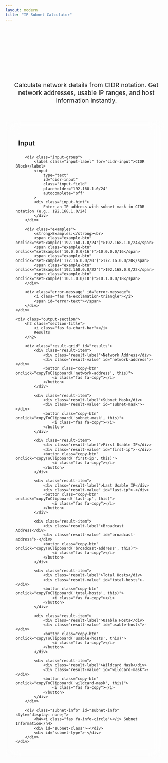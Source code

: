 ```yaml
---
layout: modern
title: "IP Subnet Calculator"
---
```


<div class="tool-header">
    <h1 class="tool-title">IP Subnet Calculator</h1>
    <p class="tool-subtitle">
        Calculate network details from CIDR notation. Get network addresses, 
        usable IP ranges, and host information instantly.
    </p>
</div>

<div class="main-content">
    <div class="input-section">
        <h2 class="section-title">
            <i class="fas fa-keyboard"></i>
            Input
        </h2>
        
        <div class="input-group">
            <label class="input-label" for="cidr-input">CIDR Block</label>
            <input 
                type="text" 
                id="cidr-input" 
                class="input-field" 
                placeholder="192.168.1.0/24"
                autocomplete="off"
            >
            <div class="input-hint">
                Enter an IP address with subnet mask in CIDR notation (e.g., 192.168.1.0/24)
            </div>
        </div>

        <div class="examples">
            <strong>Examples:</strong><br>
            <span class="example-btn" onclick="setExample('192.168.1.0/24')">192.168.1.0/24</span>
            <span class="example-btn" onclick="setExample('10.0.0.0/16')">10.0.0.0/16</span>
            <span class="example-btn" onclick="setExample('172.16.0.0/20')">172.16.0.0/20</span>
            <span class="example-btn" onclick="setExample('192.168.0.0/22')">192.168.0.0/22</span>
            <span class="example-btn" onclick="setExample('10.1.0.0/18')">10.1.0.0/18</span>
        </div>

        <div class="error-message" id="error-message">
            <i class="fas fa-exclamation-triangle"></i>
            <span id="error-text"></span>
        </div>
    </div>

    <div class="output-section">
        <h2 class="section-title">
            <i class="fas fa-chart-bar"></i>
            Results
        </h2>
        
        <div class="result-grid" id="results">
            <div class="result-item">
                <div class="result-label">Network Address</div>
                <div class="result-value" id="network-address">-</div>
                <button class="copy-btn" onclick="copyToClipboard('network-address', this)">
                    <i class="fas fa-copy"></i>
                </button>
            </div>

            <div class="result-item">
                <div class="result-label">Subnet Mask</div>
                <div class="result-value" id="subnet-mask">-</div>
                <button class="copy-btn" onclick="copyToClipboard('subnet-mask', this)">
                    <i class="fas fa-copy"></i>
                </button>
            </div>

            <div class="result-item">
                <div class="result-label">First Usable IP</div>
                <div class="result-value" id="first-ip">-</div>
                <button class="copy-btn" onclick="copyToClipboard('first-ip', this)">
                    <i class="fas fa-copy"></i>
                </button>
            </div>

            <div class="result-item">
                <div class="result-label">Last Usable IP</div>
                <div class="result-value" id="last-ip">-</div>
                <button class="copy-btn" onclick="copyToClipboard('last-ip', this)">
                    <i class="fas fa-copy"></i>
                </button>
            </div>

            <div class="result-item">
                <div class="result-label">Broadcast Address</div>
                <div class="result-value" id="broadcast-address">-</div>
                <button class="copy-btn" onclick="copyToClipboard('broadcast-address', this)">
                    <i class="fas fa-copy"></i>
                </button>
            </div>

            <div class="result-item">
                <div class="result-label">Total Hosts</div>
                <div class="result-value" id="total-hosts">-</div>
                <button class="copy-btn" onclick="copyToClipboard('total-hosts', this)">
                    <i class="fas fa-copy"></i>
                </button>
            </div>

            <div class="result-item">
                <div class="result-label">Usable Hosts</div>
                <div class="result-value" id="usable-hosts">-</div>
                <button class="copy-btn" onclick="copyToClipboard('usable-hosts', this)">
                    <i class="fas fa-copy"></i>
                </button>
            </div>

            <div class="result-item">
                <div class="result-label">Wildcard Mask</div>
                <div class="result-value" id="wildcard-mask">-</div>
                <button class="copy-btn" onclick="copyToClipboard('wildcard-mask', this)">
                    <i class="fas fa-copy"></i>
                </button>
            </div>
        </div>

        <div class="subnet-info" id="subnet-info" style="display: none;">
            <h4><i class="fas fa-info-circle"></i> Subnet Information</h4>
            <div id="subnet-class">-</div>
            <div id="subnet-type">-</div>
        </div>
    </div>
</div>

<!-- Subnet Splitter Section -->
<div class="subnet-splitter" id="subnet-splitter" style="display: none;">
    <h2 class="section-title">
        <i class="fas fa-cut"></i>
        Subnet Splitter
    </h2>
    <p style="color: var(--text-secondary); margin-bottom: 2rem;">
        Split the network into smaller subnets. Choose by number of subnets, hosts per subnet, or target subnet mask.
    </p>
    
    <div class="splitter-controls">
        <div class="input-group">
            <label class="input-label" for="split-type">Split Method</label>
            <select id="split-type" class="input-field" style="cursor: pointer;">
                <option value="subnets">Number of Subnets</option>
                <option value="hosts">Hosts per Subnet</option>
                <option value="mask">Target Subnet Mask</option>
            </select>
        </div>
        
        <div class="input-group">
            <label class="input-label" for="split-value">Value</label>
            <input 
                type="number" 
                id="split-value" 
                class="input-field" 
                min="2" 
                max="1024"
                placeholder="e.g., 4"
            >
        </div>
        
        <button id="split-button" class="split-button" onclick="splitSubnet()">
            <i class="fas fa-cut"></i> Split
        </button>
    </div>

    <div id="split-results" style="display: none;">
        <h3 style="margin-bottom: 1rem; color: var(--text-primary);">
            <i class="fas fa-network-wired"></i>
            Generated Subnets (<span id="subnet-count">0</span>)
        </h3>
        <div class="subnets-grid" id="subnets-grid"></div>
    </div>
</div>

<style>
    .tool-header {
        text-align: center;
        margin-bottom: 3rem;
        padding: 3rem 0 0 0;
    }

    .tool-title {
        font-size: 2.5rem;
        font-weight: 700;
        background: linear-gradient(135deg, var(--accent-blue), var(--accent-purple));
        -webkit-background-clip: text;
        -webkit-text-fill-color: transparent;
        background-clip: text;
        margin-bottom: 1rem;
    }

    .tool-subtitle {
        font-size: 1.2rem;
        color: var(--text-secondary);
        max-width: 600px;
        margin: 0 auto;
    }

    .main-content {
        display: grid;
        grid-template-columns: 1fr 1fr;
        gap: 3rem;
        align-items: start;
    }

    .subnet-splitter {
        grid-column: 1 / -1;
        background: var(--card-bg);
        border: 1px solid var(--border-color);
        border-radius: 16px;
        padding: 2rem;
        backdrop-filter: blur(20px);
        margin-top: 2rem;
    }

    .splitter-controls {
        display: grid;
        grid-template-columns: 1fr 1fr auto;
        gap: 1rem;
        align-items: end;
        margin-bottom: 2rem;
    }

    .split-button {
        padding: 1rem 1.5rem;
        background: linear-gradient(135deg, var(--accent-blue), var(--accent-purple));
        border: none;
        border-radius: 8px;
        color: white;
        font-weight: 600;
        cursor: pointer;
        transition: all 0.3s ease;
        font-size: 1rem;
    }

    .split-button:hover {
        transform: translateY(-2px);
        box-shadow: 0 8px 25px rgba(0, 217, 255, 0.3);
    }

    .split-button:disabled {
        opacity: 0.5;
        cursor: not-allowed;
        transform: none;
        box-shadow: none;
    }

    .subnets-grid {
        display: grid;
        grid-template-columns: repeat(auto-fit, minmax(300px, 1fr));
        gap: 1rem;
        max-height: 400px;
        overflow-y: auto;
    }

    .subnet-card {
        background: rgba(0, 217, 255, 0.05);
        border: 1px solid rgba(0, 217, 255, 0.2);
        border-radius: 8px;
        padding: 1rem;
    }

    .subnet-card h4 {
        margin: 0 0 0.5rem 0;
        color: var(--accent-blue);
        font-size: 0.9rem;
    }

    .subnet-detail {
        display: flex;
        justify-content: space-between;
        align-items: center;
        margin: 0.3rem 0;
        font-size: 0.85rem;
        font-family: 'JetBrains Mono', monospace;
    }

    .subnet-detail .label {
        color: var(--text-secondary);
    }

    .subnet-detail .value {
        color: var(--text-primary);
    }

    .subnet-detail .copy-mini {
        opacity: 0;
        transition: opacity 0.3s ease;
        cursor: pointer;
        padding: 0.2rem;
        color: var(--accent-blue);
    }

    .subnet-detail:hover .copy-mini {
        opacity: 1;
    }

    .input-section, .output-section {
        background: var(--card-bg);
        border: 1px solid var(--border-color);
        border-radius: 16px;
        padding: 2rem;
        backdrop-filter: blur(20px);
    }

    .section-title {
        font-size: 1.3rem;
        font-weight: 600;
        margin-bottom: 1.5rem;
        display: flex;
        align-items: center;
    }

    .section-title i {
        margin-right: 0.5rem;
        color: var(--accent-blue);
    }

    .input-group {
        margin-bottom: 2rem;
    }

    .input-label {
        display: block;
        font-weight: 500;
        margin-bottom: 0.5rem;
        color: var(--text-primary);
    }

    .input-field {
        width: 100%;
        padding: 1rem;
        background: rgba(255, 255, 255, 0.05);
        border: 1px solid rgba(255, 255, 255, 0.1);
        border-radius: 8px;
        color: var(--text-primary);
        font-family: 'JetBrains Mono', monospace;
        font-size: 1rem;
        transition: all 0.3s ease;
    }

    .input-field:focus {
        outline: none;
        border-color: var(--accent-blue);
        box-shadow: 0 0 0 3px rgba(0, 217, 255, 0.3);
    }

    .input-field.error {
        border-color: var(--accent-red);
        box-shadow: 0 0 0 3px rgba(239, 68, 68, 0.3);
    }

    .input-hint {
        margin-top: 0.5rem;
        font-size: 0.9rem;
        color: var(--text-secondary);
    }

    .examples {
        margin-top: 1rem;
    }

    .example-btn {
        display: inline-block;
        padding: 0.4rem 0.8rem;
        margin: 0.2rem 0.3rem 0.2rem 0;
        background: rgba(0, 217, 255, 0.1);
        border: 1px solid rgba(0, 217, 255, 0.2);
        border-radius: 6px;
        color: var(--accent-blue);
        text-decoration: none;
        font-size: 0.85rem;
        font-family: 'JetBrains Mono', monospace;
        cursor: pointer;
        transition: all 0.3s ease;
    }

    .example-btn:hover {
        background: rgba(0, 217, 255, 0.2);
        border-color: rgba(0, 217, 255, 0.4);
    }

    .result-grid {
        display: grid;
        gap: 1rem;
    }

    .result-item {
        background: rgba(255, 255, 255, 0.05);
        border: 1px solid rgba(255, 255, 255, 0.1);
        border-radius: 8px;
        padding: 1rem;
        position: relative;
    }

    .result-label {
        font-size: 0.9rem;
        color: var(--text-secondary);
        margin-bottom: 0.5rem;
        text-transform: uppercase;
        letter-spacing: 0.5px;
    }

    .result-value {
        font-family: 'JetBrains Mono', monospace;
        font-size: 1.1rem;
        font-weight: 500;
        color: var(--text-primary);
    }

    .copy-btn {
        position: absolute;
        top: 0.5rem;
        right: 0.5rem;
        background: rgba(0, 217, 255, 0.1);
        border: 1px solid rgba(0, 217, 255, 0.2);
        border-radius: 6px;
        color: var(--accent-blue);
        padding: 0.4rem;
        cursor: pointer;
        transition: all 0.3s ease;
        font-size: 0.8rem;
    }

    .copy-btn:hover {
        background: rgba(0, 217, 255, 0.2);
        border-color: var(--accent-blue);
    }

    .copy-btn.copied {
        background: rgba(16, 185, 129, 0.2);
        border-color: var(--accent-green);
        color: var(--accent-green);
    }

    .error-message {
        background: rgba(239, 68, 68, 0.1);
        border: 1px solid rgba(239, 68, 68, 0.2);
        border-radius: 8px;
        padding: 1rem;
        color: var(--accent-red);
        margin-top: 1rem;
        display: none;
    }

    .subnet-info {
        margin-top: 2rem;
        padding: 1.5rem;
        background: rgba(0, 217, 255, 0.05);
        border: 1px solid rgba(0, 217, 255, 0.1);
        border-radius: 8px;
    }

    .subnet-info h4 {
        color: var(--accent-blue);
        margin-bottom: 1rem;
    }

    @media (max-width: 768px) {
        .main-content {
            grid-template-columns: 1fr;
            gap: 2rem;
        }
        
        .tool-header {
            padding: 2rem 0 0 0;
        }
        
        .tool-title {
            font-size: 2rem;
        }
        
        .splitter-controls {
            grid-template-columns: 1fr;
            gap: 1rem;
        }
        
        .subnets-grid {
            grid-template-columns: 1fr;
        }
    }
</style>

<script>
    class SubnetCalculator {
        constructor() {
            this.currentNetwork = null;
            this.initializeEventListeners();
        }

        initializeEventListeners() {
            const input = document.getElementById('cidr-input');
            input.addEventListener('input', (e) => this.calculateSubnet(e.target.value));
            input.addEventListener('keypress', (e) => {
                if (e.key === 'Enter') {
                    this.calculateSubnet(e.target.value);
                }
            });

            // Subnet splitter event listeners
            const splitType = document.getElementById('split-type');
            const splitValue = document.getElementById('split-value');
            
            splitType.addEventListener('change', () => this.updateSplitConstraints());
            splitValue.addEventListener('input', () => this.validateSplitInput());
            splitValue.addEventListener('keypress', (e) => {
                if (e.key === 'Enter') {
                    this.splitSubnet();
                }
            });
        }

        updateSplitConstraints() {
            const splitType = document.getElementById('split-type').value;
            const splitValue = document.getElementById('split-value');
            const label = document.querySelector('label[for="split-value"]');
            
            if (splitType === 'subnets') {
                splitValue.type = 'number';
                splitValue.min = 2;
                splitValue.max = 1024;
                splitValue.placeholder = 'e.g., 4';
                label.textContent = 'Number of Subnets';
            } else if (splitType === 'hosts') {
                splitValue.type = 'number';
                splitValue.min = 2;
                splitValue.max = 65534;
                splitValue.placeholder = 'e.g., 50';
                label.textContent = 'Hosts per Subnet';
            } else if (splitType === 'mask') {
                splitValue.type = 'number';
                splitValue.min = this.currentNetwork ? this.currentNetwork.mask + 1 : 1;
                splitValue.max = 30;
                splitValue.placeholder = 'e.g., 26';
                label.textContent = 'Target Mask (CIDR)';
            }
            
            this.validateSplitInput();
        }

        validateSplitInput() {
            const splitButton = document.getElementById('split-button');
            const splitValue = document.getElementById('split-value');
            const splitType = document.getElementById('split-type').value;
            const value = parseInt(splitValue.value);
            
            let isValid = this.currentNetwork && !isNaN(value);
            
            if (isValid && splitType === 'mask') {
                // For mask splitting, ensure the target mask is larger than current
                isValid = value > this.currentNetwork.mask && value <= 30;
            } else if (isValid) {
                // For other types, use min/max validation
                isValid = value >= parseInt(splitValue.min) && value <= parseInt(splitValue.max);
            }
                          
            splitButton.disabled = !isValid;
        }

        ipToInt(ip) {
            return ip.split('.').reduce((int, octet) => (int << 8) + parseInt(octet, 10), 0) >>> 0;
        }

        intToIp(int) {
            return [(int >>> 24) & 255, (int >>> 16) & 255, (int >>> 8) & 255, int & 255].join('.');
        }

        validateCIDR(cidr) {
            const regex = /^(\d{1,3}\.){3}\d{1,3}\/\d{1,2}$/;
            if (!regex.test(cidr)) {
                throw new Error('Invalid CIDR format. Use format: x.x.x.x/y');
            }

            const [ip, mask] = cidr.split('/');
            const maskNum = parseInt(mask, 10);

            if (maskNum < 0 || maskNum > 32) {
                throw new Error('Subnet mask must be between 0 and 32');
            }

            const octets = ip.split('.').map(octet => parseInt(octet, 10));
            for (const octet of octets) {
                if (octet < 0 || octet > 255) {
                    throw new Error('IP address octets must be between 0 and 255');
                }
            }

            return { ip, mask: maskNum };
        }

        getSubnetClass(ip) {
            const firstOctet = parseInt(ip.split('.')[0], 10);
            if (firstOctet >= 1 && firstOctet <= 126) return 'Class A';
            if (firstOctet >= 128 && firstOctet <= 191) return 'Class B';
            if (firstOctet >= 192 && firstOctet <= 223) return 'Class C';
            if (firstOctet >= 224 && firstOctet <= 239) return 'Class D (Multicast)';
            if (firstOctet >= 240 && firstOctet <= 255) return 'Class E (Reserved)';
            return 'Unknown';
        }

        getSubnetType(ip) {
            const firstOctet = parseInt(ip.split('.')[0], 10);
            const secondOctet = parseInt(ip.split('.')[1], 10);
            
            if (firstOctet === 10) return 'Private (RFC 1918)';
            if (firstOctet === 172 && secondOctet >= 16 && secondOctet <= 31) return 'Private (RFC 1918)';
            if (firstOctet === 192 && secondOctet === 168) return 'Private (RFC 1918)';
            if (firstOctet === 127) return 'Loopback (RFC 1122)';
            if (firstOctet === 169 && secondOctet === 254) return 'Link-Local (RFC 3927)';
            return 'Public';
        }

        calculateSubnet(cidr) {
            this.clearError();

            if (!cidr || cidr.trim() === '') {
                this.clearResults();
                this.currentNetwork = null;
                this.hideSplitter();
                return;
            }

            try {
                const { ip, mask } = this.validateCIDR(cidr.trim());
                
                const ipInt = this.ipToInt(ip);
                const subnetMask = (0xFFFFFFFF << (32 - mask)) >>> 0;
                const wildcardMask = ~subnetMask >>> 0;
                
                const networkInt = (ipInt & subnetMask) >>> 0;
                const broadcastInt = (networkInt | wildcardMask) >>> 0;
                
                const networkAddress = this.intToIp(networkInt);
                const broadcastAddress = this.intToIp(broadcastInt);
                const subnetMaskStr = this.intToIp(subnetMask);
                const wildcardMaskStr = this.intToIp(wildcardMask);
                
                const totalHosts = Math.pow(2, 32 - mask);
                const usableHosts = Math.max(0, totalHosts - 2);
                
                const firstUsableInt = networkInt + 1;
                const lastUsableInt = broadcastInt - 1;
                
                const firstUsableIP = usableHosts > 0 ? this.intToIp(firstUsableInt) : 'N/A';
                const lastUsableIP = usableHosts > 0 ? this.intToIp(lastUsableInt) : 'N/A';

                // Store current network for splitting
                this.currentNetwork = {
                    ip: networkAddress,
                    mask: mask,
                    networkInt: networkInt,
                    broadcastInt: broadcastInt,
                    availableBits: 32 - mask
                };

                this.displayResults({
                    networkAddress,
                    subnetMask: subnetMaskStr,
                    firstUsableIP,
                    lastUsableIP,
                    broadcastAddress,
                    totalHosts: totalHosts.toLocaleString(),
                    usableHosts: usableHosts.toLocaleString(),
                    wildcardMask: wildcardMaskStr,
                    subnetClass: this.getSubnetClass(ip),
                    subnetType: this.getSubnetType(ip)
                });

                // Show splitter if network can be split
                if (mask < 30) {
                    this.showSplitter();
                    this.updateSplitConstraints(); // Update constraints when network changes
                } else {
                    this.hideSplitter();
                }

            } catch (error) {
                this.showError(error.message);
                this.clearResults();
                this.currentNetwork = null;
                this.hideSplitter();
            }
        }

        displayResults(results) {
            document.getElementById('network-address').textContent = results.networkAddress;
            document.getElementById('subnet-mask').textContent = results.subnetMask;
            document.getElementById('first-ip').textContent = results.firstUsableIP;
            document.getElementById('last-ip').textContent = results.lastUsableIP;
            document.getElementById('broadcast-address').textContent = results.broadcastAddress;
            document.getElementById('total-hosts').textContent = results.totalHosts;
            document.getElementById('usable-hosts').textContent = results.usableHosts;
            document.getElementById('wildcard-mask').textContent = results.wildcardMask;

            document.getElementById('subnet-class').textContent = `Network Class: ${results.subnetClass}`;
            document.getElementById('subnet-type').textContent = `Address Type: ${results.subnetType}`;
            document.getElementById('subnet-info').style.display = 'block';

            // Remove error styling
            document.getElementById('cidr-input').classList.remove('error');
        }

        clearResults() {
            const resultElements = [
                'network-address', 'subnet-mask', 'first-ip', 'last-ip',
                'broadcast-address', 'total-hosts', 'usable-hosts', 'wildcard-mask'
            ];
            
            resultElements.forEach(id => {
                document.getElementById(id).textContent = '-';
            });

            document.getElementById('subnet-info').style.display = 'none';
        }

        showError(message) {
            const errorDiv = document.getElementById('error-message');
            const errorText = document.getElementById('error-text');
            
            errorText.textContent = message;
            errorDiv.style.display = 'block';
            document.getElementById('cidr-input').classList.add('error');
        }

        clearError() {
            document.getElementById('error-message').style.display = 'none';
            document.getElementById('cidr-input').classList.remove('error');
        }

        showSplitter() {
            document.getElementById('subnet-splitter').style.display = 'block';
            this.validateSplitInput();
        }

        hideSplitter() {
            document.getElementById('subnet-splitter').style.display = 'none';
            document.getElementById('split-results').style.display = 'none';
        }

        splitSubnet() {
            if (!this.currentNetwork) return;

            const splitType = document.getElementById('split-type').value;
            const splitValue = parseInt(document.getElementById('split-value').value);

            if (isNaN(splitValue) || splitValue < 2) {
                this.showError('Please enter a valid number (minimum 2)');
                return;
            }

            try {
                let subnets;
                if (splitType === 'subnets') {
                    subnets = this.splitBySubnetCount(splitValue);
                } else if (splitType === 'hosts') {
                    subnets = this.splitByHostCount(splitValue);
                } else if (splitType === 'mask') {
                    subnets = this.splitByTargetMask(splitValue);
                }

                this.displaySplitResults(subnets);
            } catch (error) {
                this.showError(error.message);
            }
        }

        splitBySubnetCount(subnetCount) {
            const bitsNeeded = Math.ceil(Math.log2(subnetCount));
            const newMask = this.currentNetwork.mask + bitsNeeded;

            if (newMask > 30) {
                throw new Error('Cannot create that many subnets. Maximum mask length exceeded.');
            }

            const subnetSize = Math.pow(2, 32 - newMask);
            const subnets = [];

            for (let i = 0; i < subnetCount; i++) {
                const subnetStart = this.currentNetwork.networkInt + (i * subnetSize);
                const subnetEnd = subnetStart + subnetSize - 1;
                
                if (subnetStart > this.currentNetwork.broadcastInt) break;

                subnets.push(this.createSubnetInfo(subnetStart, newMask, i + 1));
            }

            return subnets;
        }

        splitByHostCount(hostCount) {
            const totalHostsNeeded = hostCount + 2; // +2 for network and broadcast
            const bitsNeeded = Math.ceil(Math.log2(totalHostsNeeded));
            const newMask = 32 - bitsNeeded;

            if (newMask <= this.currentNetwork.mask) {
                throw new Error('Not enough address space for the requested host count.');
            }

            if (newMask > 30) {
                throw new Error('Host count too small. Minimum is 2 hosts per subnet.');
            }

            const subnetSize = Math.pow(2, 32 - newMask);
            const maxSubnets = Math.floor((this.currentNetwork.broadcastInt - this.currentNetwork.networkInt + 1) / subnetSize);
            const subnets = [];

            for (let i = 0; i < maxSubnets; i++) {
                const subnetStart = this.currentNetwork.networkInt + (i * subnetSize);
                
                if (subnetStart > this.currentNetwork.broadcastInt) break;

                subnets.push(this.createSubnetInfo(subnetStart, newMask, i + 1));
            }

            return subnets;
        }

        splitByTargetMask(targetMask) {
            if (targetMask <= this.currentNetwork.mask) {
                throw new Error(`Target mask /${targetMask} must be larger than current mask /${this.currentNetwork.mask}`);
            }

            if (targetMask > 30) {
                throw new Error('Target mask cannot exceed /30 (maximum useful subnet size)');
            }

            const subnetSize = Math.pow(2, 32 - targetMask);
            const maxSubnets = Math.floor((this.currentNetwork.broadcastInt - this.currentNetwork.networkInt + 1) / subnetSize);
            const subnets = [];

            for (let i = 0; i < maxSubnets; i++) {
                const subnetStart = this.currentNetwork.networkInt + (i * subnetSize);
                
                if (subnetStart > this.currentNetwork.broadcastInt) break;

                subnets.push(this.createSubnetInfo(subnetStart, targetMask, i + 1));
            }

            return subnets;
        }

        createSubnetInfo(networkInt, mask, index) {
            const subnetSize = Math.pow(2, 32 - mask);
            const broadcastInt = networkInt + subnetSize - 1;
            const firstUsableInt = networkInt + 1;
            const lastUsableInt = broadcastInt - 1;
            const usableHosts = Math.max(0, subnetSize - 2);

            return {
                index,
                network: this.intToIp(networkInt),
                mask,
                cidr: `${this.intToIp(networkInt)}/${mask}`,
                broadcast: this.intToIp(broadcastInt),
                firstUsable: usableHosts > 0 ? this.intToIp(firstUsableInt) : 'N/A',
                lastUsable: usableHosts > 0 ? this.intToIp(lastUsableInt) : 'N/A',
                usableHosts: usableHosts.toLocaleString()
            };
        }

        displaySplitResults(subnets) {
            const resultsDiv = document.getElementById('split-results');
            const subnetsGrid = document.getElementById('subnets-grid');
            const subnetCount = document.getElementById('subnet-count');

            subnetCount.textContent = subnets.length;
            subnetsGrid.innerHTML = '';

            subnets.forEach(subnet => {
                const card = this.createSubnetCard(subnet);
                subnetsGrid.appendChild(card);
            });

            resultsDiv.style.display = 'block';
        }

        createSubnetCard(subnet) {
            const card = document.createElement('div');
            card.className = 'subnet-card';
            
            card.innerHTML = `
                <h4>Subnet ${subnet.index}</h4>
                <div class="subnet-detail">
                    <span class="label">Network:</span>
                    <span class="value">${subnet.cidr}</span>
                    <i class="fas fa-copy copy-mini" onclick="copyText('${subnet.cidr}', this)"></i>
                </div>
                <div class="subnet-detail">
                    <span class="label">First IP:</span>
                    <span class="value">${subnet.firstUsable}</span>
                    <i class="fas fa-copy copy-mini" onclick="copyText('${subnet.firstUsable}', this)"></i>
                </div>
                <div class="subnet-detail">
                    <span class="label">Last IP:</span>
                    <span class="value">${subnet.lastUsable}</span>
                    <i class="fas fa-copy copy-mini" onclick="copyText('${subnet.lastUsable}', this)"></i>
                </div>
                <div class="subnet-detail">
                    <span class="label">Broadcast:</span>
                    <span class="value">${subnet.broadcast}</span>
                    <i class="fas fa-copy copy-mini" onclick="copyText('${subnet.broadcast}', this)"></i>
                </div>
                <div class="subnet-detail">
                    <span class="label">Hosts:</span>
                    <span class="value">${subnet.usableHosts}</span>
                    <i class="fas fa-copy copy-mini" onclick="copyText('${subnet.usableHosts}', this)"></i>
                </div>
            `;

            return card;
        }
    }

    // Global functions
    function setExample(cidr) {
        document.getElementById('cidr-input').value = cidr;
        calculator.calculateSubnet(cidr);
    }

    function splitSubnet() {
        calculator.splitSubnet();
    }

    function copyText(text, button) {
        if (text === '-' || text === 'N/A') return;

        navigator.clipboard.writeText(text).then(() => {
            const originalClass = button.className;
            
            button.className = 'fas fa-check copy-mini';
            button.style.color = 'var(--accent-green)';
            
            setTimeout(() => {
                button.className = originalClass;
                button.style.color = '';
            }, 1500);
        }).catch(err => {
            console.error('Failed to copy: ', err);
        });
    }

    function copyToClipboard(elementId, button) {
        const element = document.getElementById(elementId);
        const text = element.textContent;
        
        if (text === '-' || text === 'N/A') return;

        navigator.clipboard.writeText(text).then(() => {
            const icon = button.querySelector('i');
            const originalClass = icon.className;
            
            button.classList.add('copied');
            icon.className = 'fas fa-check';
            
            setTimeout(() => {
                button.classList.remove('copied');
                icon.className = originalClass;
            }, 2000);
        }).catch(err => {
            console.error('Failed to copy: ', err);
        });
    }

    // Initialize calculator when page loads
    let calculator;
    
    document.addEventListener('DOMContentLoaded', () => {
        calculator = new SubnetCalculator();
        // Initialize with default value
        calculator.calculateSubnet('192.168.1.0/24');
    });
</script>
